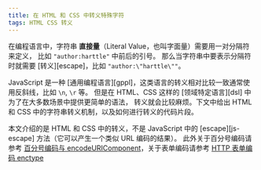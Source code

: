 ```yaml
---
title: 在 HTML 和 CSS 中转义特殊字符
tags: HTML CSS 转义
---
```


在编程语言中，字符串 **直接量**（Literal Value，也叫字面量）需要用一对分隔符来定义，
比如 `"author:harttle"` 中前后的引号。
那么当字符串中要表示分隔符时就需要 [转义][escape]，比如 `"author:\"harttle\""`。

JavaScript 是一种 [通用编程语言][gppl]，这类语言的转义相对比较一致通常使用反斜线，比如 `\n`, `\r` 等。
但是在 HTML、CSS 这样的 [领域特定语言][dsl] 中为了在大多数场景中提供更简单的语法，
转义就会比较麻烦。下文中给出 HTML 和 CSS 中的字符串转义机制，以及如何进行转义的代码片段。

本文介绍的是 HTML 和 CSS 中的转义，不是 JavaScript 中的 [escape][js-escape] 方法（它可以产生一个类似 URL 编码的结果）。
此外关于百分号编码请参考 [百分号编码与 encodeURIComponent](/2017/05/23/percentage-encoding.html)，关于表单编码请参考 [HTTP 表单编码 enctype](/2016/04/11/http-form-encoding.html)

<!--more->

# HTML 转义机制

[html][html] 是一种标记语言，标记的语法非常简单 `<xx>` 表示开始标签，`</xx>` 表示结束标签，
标签还可以有属性 `<xx key="val">`，其他还有注释、文本的语法。但 HTML 中反斜线不是转义字符，是正常的文本。

HTML 中转义有两种方式：

* `&` + ASCII 字母（ASCII Alphanumeric）。表示命名的字符引用，例如 `&amp;` 表示 `&`，`&lt;` 表示 `<`。HTML5 发布了非常多 [新的命名字符](https://html.spec.whatwg.org/multipage/named-characters.html#named-character-references)。
* `&` + `#`（NUMBER SIGN）+ 数字。可以表示的字符包括 ASCII 字符、数学符号、希腊字母等。例如 `&#38;` 表示 `&`，`&#60;` 表示 `<`。[这里有一个码表](https://www.freeformatter.com/html-entities.html#iso88591-characters)，[HarttleLand](https://harttle.land) 站的主题中就使用了很多的这些字符。

与通用编程语言中的转义一样，有许多字符都有转义的表示方式，但并不是所有字符都需要转义。
比如 C 语言中 `\a` 是 `a` 的转义表示，但多数情况都不需要写成转义的形式。
HTML 也一样，

* 标签所在的上下文中需要转义（**标签转义**）的字符只有 `&`, `<`, `>`，
* 属性上下文中还需要转义（**属性转义**）`"` 和 `'`。

> 参考 <https://stackoverflow.com/questions/7381974/which-characters-need-to-be-escaped-on-html>

# JavaScript 中转义 HTML

明确 HTML 转义机制后事情就好办了，下面的实现来自 [StackOverflow](https://stackoverflow.com/questions/6234773/can-i-escape-html-special-chars-in-javascript)，
其中单引号转义使用 `&#039;` 而非 `&apos;` 是由于 [HTML4 的兼容性原因](https://stackoverflow.com/questions/2083754/why-shouldnt-apos-be-used-to-escape-single-quotes)。

```javascript
// 转义结果可用于拼接标签内容，也可用于拼接属性值
function escapeHtml(str) {
    return str
        .replace(/&/g, "&amp;")
        .replace(/</g, "&lt;")
        .replace(/>/g, "&gt;")
        .replace(/"/g, "&quot;")
        .replace(/'/g, "&#039;");
}
```

在浏览器中，我们还可以利用浏览器的 [HTML Fragment 序列化算法](https://html.spec.whatwg.org/#serialising-html-fragments) 来帮我们实现：

```javascript
// 转义结果只可用于拼接标签内容
function escapeHtml(str) {
    var div = document.createElement('div')
    div.innerText = str;
    return div.innerHTML;
}
```

上述实现运行在标签的上线文中，因此不会转义 `"` 和 `'`。转义后的属性不可直接拼接到属性上下文中。

# CSS 转义机制

有时我们需要 CSS 字符串，而字符串中可能包含 CSS 特殊字符。
比如 [伪元素](https://developer.mozilla.org/en-US/docs/Web/CSS/Pseudo-elements) 的 `content` 属性值，
比如传给 [getElementsByClassName()](https://developer.mozilla.org/en-US/docs/Web/API/Document/getElementsByClassName) 的类名
（当然一般也不会把 class 命名为 CSS 特殊字符）。CSS 使用反斜线（`\`）转义，规则是：

* ASCII 字符可以使用 `\` + 一个 ASCII 字符来转义，例如 `\;` 表示分号。
* Unicode 字符（包括与上述 ASCII 码表重合的部分）使用 `\` + 6 位数字表示，例如 `\000030` 表示字符 `"1"`。
* 对于第二种情况，不足 6 位时为避免歧义后面可加空格分隔，这个空格总会被当做分隔符，不会被当做内容。

例如 `\30 a` 表示 `"0 a"`，相当于 `\000030a`；`\30a` 则表示单个 Unicode 字符 `U+030A`。

# JavaScript 中转义 CSS

[CSS Object Model](https://drafts.csswg.org/cssom/#the-css.escape%28%29-method) 中提供了 [CSS.escape()](https://developer.mozilla.org/en-US/docs/Web/API/CSS/escape) 方法来转义 CSS 字符串。例如：

```javascript
var escaped = CSS.escape(';:"\'[]{}')
console.log(escaped)
// 输出 \;\:\"\'\[\]\{\}
```

另一个常用的场景是 iconfont 中设置 `::before` 伪元素的 `content`：

```css
.icon::before {
    font-family: 'icon-by-harttle';
    content: '\e622';
}
```

[html]: https://html.spec.whatwg.org/multipage
[escape]: https://en.wikipedia.org/wiki/Escape_character
[gppl]: https://en.wikipedia.org/wiki/General-purpose_programming_language
[dsl]: https://en.wikipedia.org/wiki/Domain-specific_language
[js-escape]: https://developer.mozilla.org/en-US/docs/Web/JavaScript/Reference/Global_Objects/escape
